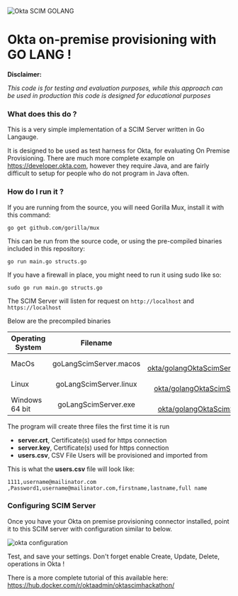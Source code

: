 ![Okta SCIM GOLANG](https://lh3.googleusercontent.com/2q6QQy-L4jILOCdOYHCli9u9ySQ9X7jbRaDrQa-Nwy7hiLOGT5okyKbSNEqxxhlS8jO104NPRR1Tr38SvGxeuKYUIFhdRLAMVx25uhxsWK9hQBKPZZB-6nTw4lrjBfwhzaanJUp3Q7WPCSOY9gnX-rrj1-ABAsH3trsHWbMDR6OtyPBdK6SOfY6A4ivVX-Pc3kmPvYq5c41PjLJ6lgLM7JkkGXtZSpotlEe9q7_rBLIjjfOrShsLgwpFj1xK_z59-Tb-XNj5heTHE3TMghJ_zBul7S216AsdgISzINJ5zzXjx0sqrN8zleSZJqo_rrpL61L8xqQXWDJuffqlcU3wxYHeNOuOziDkdQj8xte2OZMKJfY9TE0LB8a8bYKfd8-JCuPOdDFlrj7GBCgSbm_4c6NXHMHMFJdJTrETbPK_jl_UqrhYY_BPBQl3qkrH7PyOoVnKzjYni0fTwT2rU2u_v3NAZS-6ppupPCKxqNMwk60Z-4ohh8hD-1alGwwZamOGPowniLOG97heMII7CmhsYTR_eYrORgn29V5MZvb4AKTjYI0WVDpv8jDrw39IFoN6NCPjQvWa=w2860-h1570)



# Okta on-premise provisioning with GO LANG !

**Disclaimer:**

*This code is for testing and evaluation purposes, while this approach can be used in production this code is designed for educational purposes*

### What does this do ?

This is a very simple implementation of a SCIM Server written in Go Langauge.

It is designed to be used as  test harness for Okta, for evaluating On Premise Provisioning.
There are much more complete example on https://developer.okta.com, however they require Java, and are fairly difficult to setup for people who do not program in Java often.

### How do I run it ?

If you are running from the source, you will need Gorilla Mux, install it with this command:

``go get github.com/gorilla/mux``

This can be run from the source code, or using the pre-compiled binaries included in this repository:

```go run main.go structs.go```

If you have a firewall in place, you might need to run it using sudo like so:

```sudo go run main.go structs.go```

The SCIM Server will listen for request on ``http://localhost`` and ``https://localhost``

Below are the precompiled binaries

| Operating System        | Filename           | Link  |
| ------------------ |:-------------:| -----:|
| MacOs      | goLangScimServer.macos | https://github.com/pmcdowell-okta/golangOktaScimServer/raw/master/goLangScimServer.macos |
| Linux      | goLangScimServer.linux      |   https://github.com/pmcdowell-okta/golangOktaScimServer/raw/master/goLangScimServer.linux |
| Windows 64 bit | goLangScimServer.exe      |    https://github.com/pmcdowell-okta/golangOktaScimServer/raw/master/goLangScimServer.exe |

The program will create three files the first time it is run

* **server.crt**, Certificate(s) used for https connection 
* **server.key**, Certificate(s) used for https connection 	
* **users.csv**, CSV File Users will be provisioned and imported from 	

This is what the **users.csv** file will look like:

``1111,username@mailinator.com ,Password1,username@mailinator.com,firstname,lastname,full name``

### Configuring SCIM Server

Once you have your Okta on premise provisioning connector installed, point it to this SCIM server with configuration similar to below.

![okta configuration](https://lh3.googleusercontent.com/VLWkQQCKAE-YR78T6S9EyOHDaRAMQuzkKMamB57hUUZsjnk1RW7HwhClwqnm3sv2XqttznivANgo0VMUA1HSBrbT1Y486urb9AObsWNu9yqcyd05bLU0FgdFZST-qsFUZuuStwlq4rswYzI9apnBugU7LJ3HB_KDAP6tyXWYDxylBpg_jjCtsMuHvkyJLnI5u2LtR-GZUo42dyUui8MxNeeGrNtnBM2CUnluzC1HvbGHL-H4o7FVtYqJzU4iV448sJl9dC3l9sJQBm7jWd7Wr3MPesLdpQp5pumq8zNxtv_TscQCAatKDZVsAX_lAiBhLutEbDwk3yPDo0XzZe86lIqYuWhoIyBuRh9ArgPMsg_x6kmeB8TShZlSctWGS0SAzJIHgAN_mNh7hHUc1VRD3CR-Bb3u1tCSz4tGXDml6xUwLIuCI-84ju1QlIuxXeI_GPLGBwzBasXf1CGsR8ro80FDJWQjRBMtf5UA53XAK158t98yrgc7K8qI5R5YClnm4X9yCmrF5thS_FoBUdBFFD_Kx6vmi9o5nd6ETZO41qXecC_0y0JUebq-gOG64RqdiJaTGLLT=w2880-h1584
)

Test, and save your settings. Don't forget enable Create, Update, Delete, operations in Okta !

There is a more complete tutorial of this available here: https://hub.docker.com/r/oktaadmin/oktascimhackathon/




